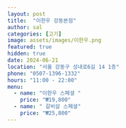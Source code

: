 ```yaml
---
layout: post
title:  "이한우 강동본점"
author: sal
categories: [고기]
image: assets/images/이한우.png
featured: true
hidden: true
date: 2024-06-21
location: "서울 강동구 성내로6길 14 1층"
phone: "0507-1396-1332"
hours: "11:00 - 22:00"
menu:
  - name: "이한우 스페셜 "
    price: "₩19,800"
  - name: " 갈비살 스페셜"
    price: "₩25,800"
---
```


